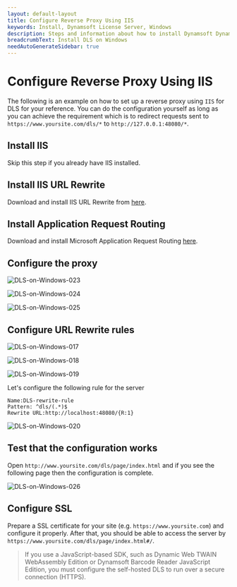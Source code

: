 ```yaml
---
layout: default-layout
title: Configure Reverse Proxy Using IIS
keywords: Install, Dynamsoft License Server, Windows
description: Steps and information about how to install Dynamsoft Dynamsoft License Server on Windows
breadcrumbText: Install DLS on Windows
needAutoGenerateSidebar: true
---
```


# Configure Reverse Proxy Using IIS

The following is an example on how to set up a reverse proxy using `IIS` for DLS for your reference. You can do the configuration yourself as long as you can achieve the requirement which is to redirect requests sent to `https://www.yoursite.com/dls/*` to `http://127.0.0.1:48080/*`.

## Install IIS

Skip this step if you already have IIS installed.

## Install IIS URL Rewrite

Download and install IIS URL Rewrite from [here](https://www.iis.net/downloads/microsoft/url-rewrite).

## Install Application Request Routing

Download and install Microsoft Application Request Routing [here](https://www.microsoft.com/en-us/download/confirmation.aspx?id=47333).

## Configure the proxy

![DLS-on-Windows-023]({{site.assets}}imgs/dlsonwin-023.png)

![DLS-on-Windows-024]({{site.assets}}imgs/dlsonwin-024.png)

![DLS-on-Windows-025]({{site.assets}}imgs/dlsonwin-025.png)

## Configure URL Rewrite rules

![DLS-on-Windows-017]({{site.assets}}imgs/dlsonwin-017.png)

![DLS-on-Windows-018]({{site.assets}}imgs/dlsonwin-018.png)

![DLS-on-Windows-019]({{site.assets}}imgs/dlsonwin-019.png)

Let's configure the following rule for the server

``` text
Name:DLS-rewrite-rule
Pattern: ^dls/(.*)$
Rewrite URL:http://localhost:48080/{R:1}
```

![DLS-on-Windows-020]({{site.assets}}imgs/dlsonwin-020.png)

## Test that the configuration works

Open `http://www.yoursite.com/dls/page/index.html` and if you see the following page then the configuration is complete.

![DLS-on-Windows-026]({{site.assets}}imgs/dlsonwin-026.png)

## Configure SSL

Prepare a SSL certificate for your site (e.g. `https://www.yoursite.com`) and configure it properly. After that, you should be able to access the server by `https://www.yoursite.com/dls/page/index.html#/`.

> If you use a JavaScript-based SDK, such as Dynamic Web TWAIN WebAssembly Edition or Dynamsoft Barcode Reader JavaScript Edition, you must configure the self-hosted DLS to run over a secure connection (HTTPS).
